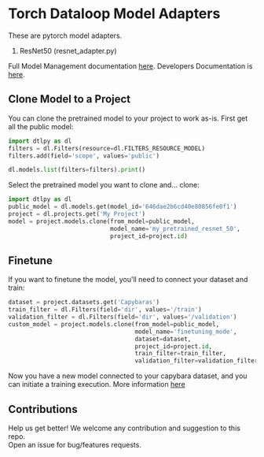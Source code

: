 # Torch Dataloop Model Adapters

These are pytorch model adapters.

1. ResNet50 (resnet_adapter.py)

Full Model Management documentation [here](https://dataloop.ai/docs).
Developers Documentation is [here](https://developers.dataloop.ai/tutorials/model_management/).  

## Clone Model to a Project
You can clone the pretrained model to your project to work as-is.
First get all the public model:

```python
import dtlpy as dl
filters = dl.Filters(resource=dl.FILTERS_RESOURCE_MODEL)
filters.add(field='scope', values='public')

dl.models.list(filters=filters).print()
```

Select the pretrained model you want to clone and... clone:
```python
import dtlpy as dl
public_model = dl.models.get(model_id='646dae2b6cd40e80856fe0f1')
project = dl.projects.get('My Project')
model = project.models.clone(from_model=public_model,
                             model_name='my_pretrained_resnet_50',
                             project_id=project.id)
```

## Finetune
If you want to finetune the model, you'll need to connect your dataset and train:
```python
dataset = project.datasets.get('Capybaras')
train_filter = dl.Filters(field='dir', values='/train')
validation_filter = dl.Filters(field='dir', values='/validation')
custom_model = project.models.clone(from_model=public_model,
                                    model_name='finetuning_mode',
                                    dataset=dataset,
                                    project_id=project.id,
                                    train_filter=train_filter,
                                    validation_filter=validation_filter)
```

Now you have a new model connected to your capybara dataset, and you can initiate a training execution.
More information [here](https://developers.dataloop.ai/tutorials/model_management/ai_library/chapter/#train)

## Contributions

Help us get better! We welcome any contribution and suggestion to this repo.   
Open an issue for bug/features requests.
 
